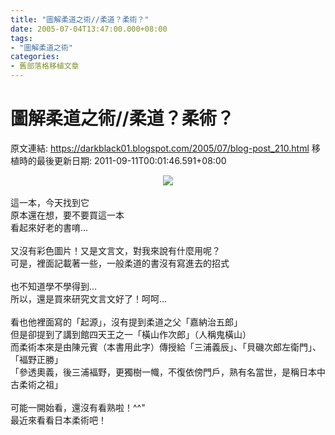 ```yaml
---
title: "圖解柔道之術//柔道？柔術？"
date: 2005-07-04T13:47:00.000+08:00
tags: 
- "圖解柔道之術"
categories:
- 舊部落格移植文章
---
```


# 圖解柔道之術//柔道？柔術？

原文連結: https://darkblack01.blogspot.com/2005/07/blog-post_210.html
移植時的最後更新日期: 2011-09-11T00:01:46.591+08:00

<div class="separator" style="clear: both; text-align: center;"><a href="http://2.bp.blogspot.com/-gl220-yPSK4/Tmt764OC5EI/AAAAAAAAATM/Id9wQI_k97w/s1600/1120398871-%25E9%2580%2599%25E6%259C%25AC%25E6%259B%25B8%25E7%259A%2584%25E5%25B0%2581%25E9%259D%25A2.jpg" imageanchor="1" style="margin-left: 1em; margin-right: 1em;"><img border="0" src="http://2.bp.blogspot.com/-gl220-yPSK4/Tmt764OC5EI/AAAAAAAAATM/Id9wQI_k97w/s1600/1120398871-%25E9%2580%2599%25E6%259C%25AC%25E6%259B%25B8%25E7%259A%2584%25E5%25B0%2581%25E9%259D%25A2.jpg" /></a></div><br />這一本，今天找到它<br />原本還在想，要不要買這一本<br />看起來好老的書唷...<br /><br />又沒有彩色圖片！又是文言文，對我來說有什麼用呢？<br />可是，裡面記載著一些，一般柔道的書沒有寫進去的招式<br /><br />也不知道學不學得到...<br />所以，還是買來研究文言文好了！呵呵...<br /><br />看也他裡面寫的「起源」，沒有提到柔道之父「嘉納治五郎」<br />但是卻提到了講到館四天王之一「橫山作次郎」（人稱鬼橫山）<br />而柔術本來是由陳元賓（本書用此字）傳授給「三浦義辰」、「貝磯次郎左衛門」、「褔野正勝」<br />「參透奧義，後三浦褔野，更獨樹一幟，不復依傍門戶，熟有名當世，是稱日本中古柔術之祖」<br /><br />可能一開始看，還沒有看熟啦！^^"<br />最近來看看日本柔術吧！
